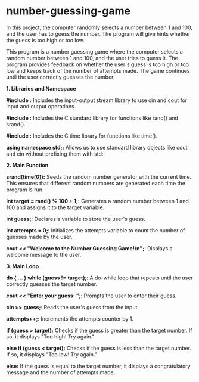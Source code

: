 # number-guessing-game
In this project, the computer randomly selects a number between 1 and 100, and the user has to guess the number. The program will give hints whether the guess is too high or too low.

This program is a number guessing game where the computer selects a random number between 1 and 100, and the user tries to guess it. The program provides feedback on whether the user's guess is too high or too low and keeps track of the number of attempts made. The game continues until the user correctly guesses the number

**1. Libraries and Namespace**

**#include <iostream>:** Includes the input-output stream library to use cin and cout for input and output operations.

**#include <cstdlib>:** Includes the C standard library for functions like rand() and srand().

**#include <ctime>:** Includes the C time library for functions like time().

**using namespace std;:** Allows us to use standard library objects like cout and cin without prefixing them with std::

**2. Main Function**

**srand(time(0)):** Seeds the random number generator with the current time. This ensures that different random numbers are generated each time the program is run.

**int target = rand() % 100 + 1;:** Generates a random number between 1 and 100 and assigns it to the target variable.

**int guess;**: Declares a variable to store the user's guess.

**int attempts = 0;**: Initializes the attempts variable to count the number of guesses made by the user.

**cout << "Welcome to the Number Guessing Game!\n";**: Displays a welcome message to the user.

**3. Main Loop**

**do { ... } while (guess != target);**: A do-while loop that repeats until the user correctly guesses the target number.

**cout << "Enter your guess: ";**: Prompts the user to enter their guess.

**cin >> guess;**: Reads the user's guess from the input.

**attempts++;**: Increments the attempts counter by 1.

**if (guess > target):** Checks if the guess is greater than the target number. If so, it displays "Too high! Try again."

**else if (guess < target):** Checks if the guess is less than the target number. If so, it displays "Too low! Try again."

**else:** If the guess is equal to the target number, it displays a congratulatory message and the number of attempts made.
